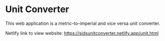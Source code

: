 # Unit Converter

This web application is a metric-to-imperial and vice versa unit converter. 

Netlify link to view website: https://sidsunitconverter.netlify.app/unit.html
